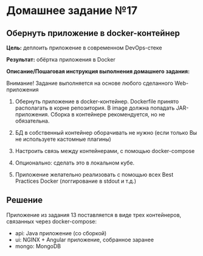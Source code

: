 # Домашнее задание №17

## Обернуть приложение в docker-контейнер

**Цель:** деплоить приложение в современном DevOps-стеке

**Результат:** обёртка приложения в Docker

**Описание/Пошаговая инструкция выполнения домашнего задания:**

Внимание! Задание выполняется на основе любого сделанного Web-приложения

    
1. Обернуть приложение в docker-контейнер. Dockerfile принято располагать в корне репозитория. В image должна попадать JAR-приложения. Сборка в контейнере рекомендуется, но не обязательна.
    
2. БД в собственный контейнер оборачивать не нужно (если только Вы не используете кастомные плагины)
    
3. Настроить связь между контейнерами, с помощью docker-compose
    
4. Опционально: сделать это в локальном кубе.
    
5. Приложение желательно реализовать с помощью всех Best Practices Docker (логгирование в stdout и т.д.) 

## Решение

Приложение из задания 13 поставляется в виде трех контейнеров, связанных через docker-compose:

- api: Java приложение (со сборкой)
- ui: NGINX + Angular приложение, собранное заранее
- mongo: MongoDB





